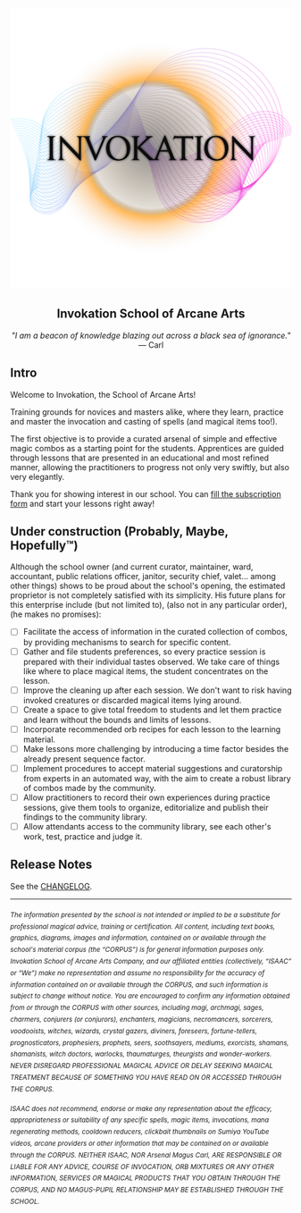 <p align="center">
  <img alt="Invokation Poster" src="./images/invokation.png"/>
</p>

<h2 align="center">Invokation School of Arcane Arts</h2>

<p align="center">
  <em>"I am a beacon of knowledge blazing out across a black sea of ignorance."</em> — Carl
</p>

## Intro

Welcome to Invokation, the School of Arcane Arts!

Training grounds for novices and masters alike, where they learn, practice and master the invocation and casting of spells (and magical items too!).

The first objective is to provide a curated arsenal of simple and effective magic combos as a starting point for the students. Apprentices are guided through lessons that are presented in an educational and most refined manner, allowing the practitioners to progress not only very swiftly, but also very elegantly.

Thank you for showing interest in our school. You can [fill the subscription form][workshop] and start your lessons right away!

## Under construction (Probably, Maybe, Hopefully™)

Although the school owner (and current curator, maintainer, ward, accountant, public relations officer, janitor, security chief, valet... among other things) shows to be proud about the school's opening, the estimated proprietor is not completely satisfied with its simplicity. His future plans for this enterprise include (but not limited to), (also not in any particular order), (he makes no promises):

- [ ] Facilitate the access of information in the curated collection of combos, by providing mechanisms to search for specific content.
- [ ] Gather and file students preferences, so every practice session is prepared with their individual tastes observed. We take care of things like where to place magical items, the student concentrates on the lesson.
- [ ] Improve the cleaning up after each session. We don't want to risk having invoked creatures or discarded magical items lying around.
- [ ] Create a space to give total freedom to students and let them practice and learn without the bounds and limits of lessons.
- [ ] Incorporate recommended orb recipes for each lesson to the learning material.
- [ ] Make lessons more challenging by introducing a time factor besides the already present sequence factor.
- [ ] Implement procedures to accept material suggestions and curatorship from experts in an automated way, with the aim to create a robust library of combos made by the community.
- [ ] Allow practitioners to record their own experiences during practice sessions, give them tools to organize, editorialize and publish their findings to the community library.
- [ ] Allow attendants access to the community library, see each other's work, test, practice and judge it.

## Release Notes

See the [CHANGELOG][changelog].

---

<sub><em>The information presented by the school is not intended or implied to be a substitute for professional magical advice, training or certification. All content, including text books, graphics, diagrams, images and information, contained on or available through the school's material corpus (the “CORPUS”) is for general information purposes only. Invokation School of Arcane Arts Company, and our affiliated entities (collectively, “ISAAC” or “We”) make no representation and assume no responsibility for the accuracy of information contained on or available through the CORPUS, and such information is subject to change without notice. You are encouraged to confirm any information obtained from or through the CORPUS with other sources, including magi, archmagi, sages, charmers, conjurers (or conjurors), enchanters, magicians, necromancers, sorcerers, voodooists, witches, wizards, crystal gazers, diviners, foreseers, fortune-tellers, prognosticators, prophesiers, prophets, seers, soothsayers, mediums, exorcists, shamans, shamanists, witch doctors, warlocks, thaumaturges, theurgists and wonder-workers. NEVER DISREGARD PROFESSIONAL MAGICAL ADVICE OR DELAY SEEKING MAGICAL TREATMENT BECAUSE OF SOMETHING YOU HAVE READ ON OR ACCESSED THROUGH THE CORPUS.</em>

<sub><em>ISAAC does not recommend, endorse or make any representation about the efficacy, appropriateness or suitability of any specific spells, magic items, invocations, mana regenerating methods, cooldown reducers, clickbait thumbnails on Sumiya YouTube videos, arcane providers or other information that may be contained on or available through the CORPUS. NEITHER ISAAC, NOR Arsenal Magus Carl, ARE RESPONSIBLE OR LIABLE FOR ANY ADVICE, COURSE OF INVOCATION, ORB MIXTURES OR ANY OTHER INFORMATION, SERVICES OR MAGICAL PRODUCTS THAT YOU OBTAIN THROUGH THE CORPUS, AND NO MAGUS-PUPIL RELATIONSHIP MAY BE ESTABLISHED THROUGH THE SCHOOL.</em></sub>

[dota2]: https://dota2.com
[invoker]: https://dota2.gamepedia.com/Invoker
[workshop]: https://steamcommunity.com/sharedfiles/filedetails/?id=1809587874
[changelog]: ./CHANGELOG.md
